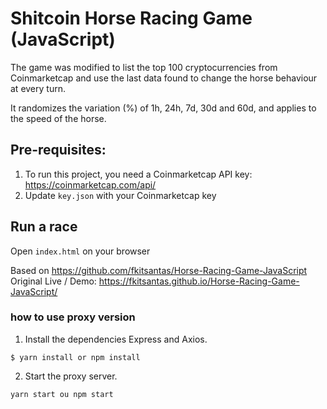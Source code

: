 # Shitcoin Horse Racing Game (JavaScript)

The game was modified to list the top 100 cryptocurrencies from Coinmarketcap and use the last data found to change the horse behaviour at every turn.

It randomizes the variation (%) of 1h, 24h, 7d, 30d and 60d, and applies to the speed of the horse.

## Pre-requisites:

1. To run this project, you need a Coinmarketcap API key: https://coinmarketcap.com/api/
2. Update `key.json` with your Coinmarketcap key

## Run a race

Open `index.html` on your browser

Based on https://github.com/fkitsantas/Horse-Racing-Game-JavaScript
Original Live / Demo: https://fkitsantas.github.io/Horse-Racing-Game-JavaScript/

### how to use proxy version

1. Install the dependencies Express and Axios.

```
$ yarn install or npm install
```

2. Start the proxy server.

```
yarn start ou npm start
```
